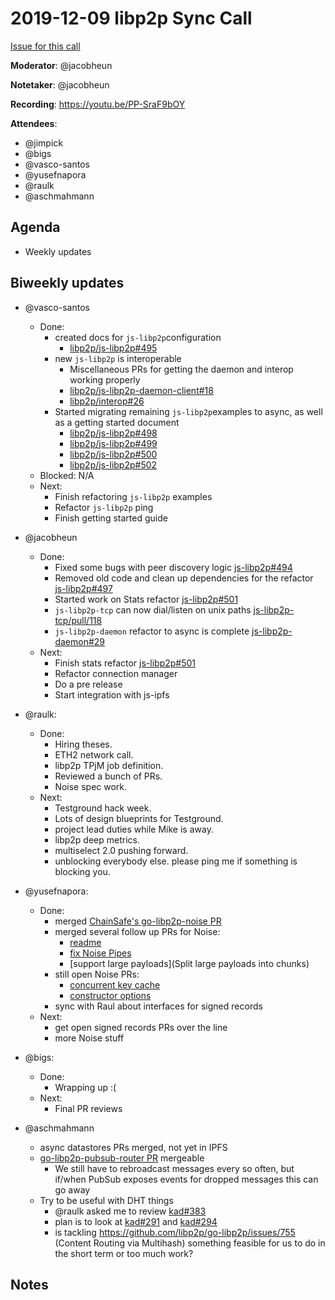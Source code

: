 # 2019-12-09 libp2p Sync Call

[Issue for this call](https://github.com/libp2p/team-mgmt/issues/16)

**Moderator**: @jacobheun

**Notetaker**: @jacobheun

**Recording**: https://youtu.be/PP-SraF9bOY

**Attendees**:
  - @jimpick
  - @bigs
  - @vasco-santos
  - @yusefnapora
  - @raulk
  - @aschmahmann

## Agenda

- Weekly updates 

## Biweekly updates

- @vasco-santos
  - Done:
    - created docs for `js-libp2p`configuration
      - [libp2p/js-libp2p#495](https://github.com/libp2p/js-libp2p/pull/495)
    - new `js-libp2p` is interoperable
      - Miscellaneous PRs for getting the daemon and interop working properly
      - [libp2p/js-libp2p-daemon-client#18](https://github.com/libp2p/js-libp2p-daemon-client/pull/18)
      - [libp2p/interop#26](https://github.com/libp2p/interop/pull/26)
    - Started migrating remaining `js-libp2p`examples to async, as well as a getting started document
      - [libp2p/js-libp2p#498](https://github.com/libp2p/js-libp2p/pull/498)
      - [libp2p/js-libp2p#499](https://github.com/libp2p/js-libp2p/pull/499)
      - [libp2p/js-libp2p#500](https://github.com/libp2p/js-libp2p/pull/500)
      - [libp2p/js-libp2p#502](https://github.com/libp2p/js-libp2p/pull/502)
  - Blocked: N/A
  - Next:
    - Finish refactoring `js-libp2p` examples
    - Refactor `js-libp2p` ping
    - Finish getting started guide


- @jacobheun
  - Done:
    - Fixed some bugs with peer discovery logic [js-libp2p#494](https://github.com/libp2p/js-libp2p/pull/494)
    - Removed old code and clean up dependencies for the refactor [js-libp2p#497](https://github.com/libp2p/js-libp2p/pull/497)
    - Started work on Stats refactor [js-libp2p#501](https://github.com/libp2p/js-libp2p/pull/501)
    - `js-libp2p-tcp` can now dial/listen on unix paths [js-libp2p-tcp/pull/118](https://github.com/libp2p/js-libp2p-tcp#118)
    - `js-libp2p-daemon` refactor to async is complete [js-libp2p-daemon#29](https://github.com/libp2p/js-libp2p-daemon/pull/29)
  - Next:
    - Finish stats refactor [js-libp2p#501](https://github.com/libp2p/js-libp2p/pull/501)
    - Refactor connection manager
    - Do a pre release
    - Start integration with js-ipfs
    
- @raulk:
    - Done:
      - Hiring theses.
      - ETH2 network call.
      - libp2p TPjM job definition.
      - Reviewed a bunch of PRs.
      - Noise spec work.
    - Next:
      - Testground hack week.
      - Lots of design blueprints for Testground.
      - project lead duties while Mike is away.
      - libp2p deep metrics.
      - multiselect 2.0 pushing forward.
      - unblocking everybody else. please ping me if something is blocking you.
    
    
- @yusefnapora:
  - Done:
    - merged [ChainSafe's go-libp2p-noise
      PR](https://github.com/libp2p/go-libp2p-noise/pull/2)
    - merged several follow up PRs for Noise:
      - [readme](https://github.com/libp2p/go-libp2p-noise/pull/8)
      - [fix Noise Pipes](https://github.com/libp2p/go-libp2p-noise/pull/9)
      - [support large payloads](Split large payloads into chunks)
    - still open Noise PRs:
      - [concurrent key
        cache](https://github.com/libp2p/go-libp2p-noise/pull/21)
      - [constructor options](https://github.com/libp2p/go-libp2p-noise/pull/17)
    - sync with Raul about interfaces for signed records
  - Next:
    - get open signed records PRs over the line
    - more Noise stuff


- @bigs:
  - Done:
    - Wrapping up :(
  - Next:
    - Final PR reviews

- @aschmahmann
  - async datastores PRs merged, not yet in IPFS
  - [go-libp2p-pubsub-router PR](https://github.com/libp2p/go-libp2p-pubsub-router/pull/37) mergeable
     - We still have to rebroadcast messages every so often, but if/when PubSub exposes events for dropped messages this can go away
   - Try to be useful with DHT things
     - @raulk asked me to review [kad#383](https://github.com/libp2p/go-libp2p-kad-dht/pull/383)
     - plan is to look at [kad#291](https://github.com/libp2p/go-libp2p-kad-dht/pull/291) and [kad#294]( https://github.com/libp2p/go-libp2p-kad-dht/pull/204)
     - is tackling https://github.com/libp2p/go-libp2p/issues/755 (Content Routing via Multihash) something feasible for us to do in the short term or too much work?
  
## Notes
